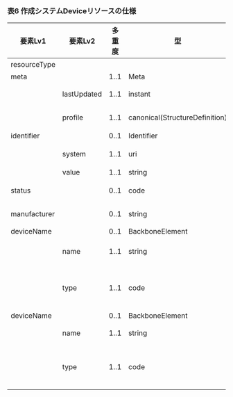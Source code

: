 ### 表6 作成システムDeviceリソースの仕様

| 要素Lv1 | 要素Lv2 | 多重度 | 型 | 値 | 生理検査レポートCDAとのマッピング<BR>(CD=ClinicalDocument) | 説明 |
|---|---|---|---|---|---|---|
| resourceType |  |  |  | "Device" | /CD/author | Deviceリソースであることを示す。 |
| meta |  | 1..1 | Meta |  |  |  |
|  | lastUpdated | 1..1 | instant | "2023-12-25T20:21:32+09:00" |  | 最終更新日時。YYYY-MM-DDThh:mm:ss.sss+zz:zz。値は例示。 |
|  | profile | 1..1 | canonical(StructureDefinition) | "http://jpfhir.jp/fhir/SEAMAT/StructureDefinition/J<BR>P_Device_SEAMAT_Author" |  | 本リソースのプロファイルを識別するURLを指定する。値は固定。 |
| identifier |  | 0..1 | Identifier |  | /CD/author/assignedAuthor/id | 作成システムのID |
|  | system | 1..1 | uri | "http://jpfhir.jp/fhir/core/IdSystem/resourceInsta<BR>nce-identifier" |  | 作成すステムIDに対する名前空間識別子。固定値。 |
|  | value | 1..1 | string | "1234678" |  | 作成システムIDの文字列。値は例示。 |
| status |  | 0..1 | code | active |  | 作成システムのレコードがアクティブかどうか。固定値。 |
| manufacturer |  | 0..1 | string | "FUKUDA DENSHI Corp." | /CD/author/assignedAuthor/<BR>representedOrganization/name | 作成システムの製造メーカーの名称。値は例示。 |
| deviceName |  | 0..1 | BackboneElement |  |  |  |
|  | name | 1..1 | string | "FCP-7541" | /CD/author/assignedAuthor/<BR>assignedAuthoringDevice/<BR>manufacturerModelName | 作成システムのモデル名。値は例示。 |
|  | type | 1..1 | code | "model-name" |  | デバイス名の種類。バリューセット（"http://hl7.org/fhir/ValueSet/device-nametype"）からモデル名を表す"model-name"を固定で設定する。 |
| deviceName |  | 0..1 | BackboneElement |  |  |  |
|  | name | 1..1 | string | "ResultSender" | /CD/author/assignedAuthor/<BR>assignedAuthoringDevice/softwareName | 作成システムのソフトウェア名。値は例示。 |
|  | type | 1..1 | code | "other" |  | デバイス名の種類。バリューセット（"http://hl7.org/fhir/ValueSet/device-nametype"）からその他を表す"other"を固定で設定する。 |
